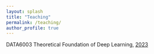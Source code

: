 ```yaml
---
layout: splash
title: "Teaching"
permalink: /teaching/
author_profile: true
---
```


DATA6003 Theoretical Foundation of Deep Learning, [2023](https://difanzou.github.io/teaching/2023-fall-teaching)
